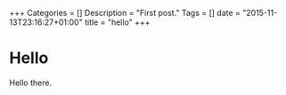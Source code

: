 +++
Categories = []
Description = "First post."
Tags = []
date = "2015-11-13T23:16:27+01:00"
title = "hello"
+++

# Hello
Hello there.
